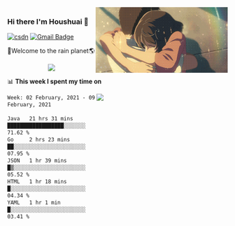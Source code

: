 <img  align='right' height="150" src="https://github.com/LikeRainDay/LikeRainDay/blob/master/pic/img_rain_1.gif?raw=true">



### Hi there I'm Houshuai :lemon:

[![csdn](https://img.shields.io/badge/-csdn-c14438?style=flat-square&logo=c&logoColor=white)](https://blog.csdn.net/qq_15807167)
[![Gmail Badge](https://img.shields.io/badge/-gmail-c14438?style=flat-square&logo=Gmail&logoColor=white&link=mailto:houshuai0816@gmail.com)](mailto:houshuai0816@gmail.com)

🚀Welcome to the rain planet🌎

<center>
<img align='center'  src="https://source.unsplash.com/random/1200x600">
</center>

📊 **This week I spent my time on**

<img align='right'   width="300" src="https://github-readme-stats.vercel.app/api?username=LikeRainDay&show_icons=true&title_color=fff&icon_color=79ff97&text_color=9f9f9f&bg_color=151515">

<!--START_SECTION:waka-->
```text
Week: 02 February, 2021 - 09 February, 2021

Java   21 hrs 31 mins  ██████████████████░░░░░░░   71.62 % 
Go     2 hrs 23 mins   ██░░░░░░░░░░░░░░░░░░░░░░░   07.95 % 
JSON   1 hr 39 mins    █▒░░░░░░░░░░░░░░░░░░░░░░░   05.52 % 
HTML   1 hr 18 mins    █░░░░░░░░░░░░░░░░░░░░░░░░   04.34 % 
YAML   1 hr 1 min      █░░░░░░░░░░░░░░░░░░░░░░░░   03.41 % 
```
<!--END_SECTION:waka-->
